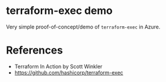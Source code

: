 # terraform-exec demo
Very simple proof-of-concept/demo of `terraform-exec` in Azure.


# References
- Terraform In Action by Scott Winkler
- https://github.com/hashicorp/terraform-exec